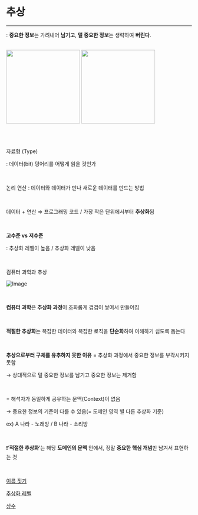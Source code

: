 # 추상

---

: **중요한 정보**는 가려내어 **남기고**, **덜 중요한 정보**는 생략하여 **버린다**.

<br>

<img src="https://github.com/user-attachments/assets/032aecf0-f71a-4ca9-87c9-6de21ab928b0" height="200" margin="10">

<img src="https://github.com/user-attachments/assets/eae6cca9-f8e6-4b2b-bcc6-143e6dfa92fa" height="200">


<br><br>

자료형 (Type)

: 데이터(bit) 덩어리를 어떻게 읽을 것인가

<br>

논리 연산
: 데이터와 데이터가 만나 새로운 데이터를 만드는 방법

<br>

데이터 + 연산 ⇒ 프로그래밍 코드 / 가장 작은 단위에서부터 **추상화**됨

<br>

**고수준 vs 저수준**

: 추상화 레벨이 높음 / 추상화 레벨이 낮음

<br>

컴퓨터 과학과 추상

![Image](https://github.com/user-attachments/assets/3bc71953-2765-44b5-81e1-1c994d82c5cb)

<br>

**컴퓨터 과학**은 **추상화 과정**이 조화롭게 겹겹이 쌓여서 만들어짐

<br>

**적절한 추상화**는 복잡한 데이터와 복잡한 로직을 **단순화**하여 이해하기 쉽도록 돕는다

<br>

**추상으로부터 구체를 유추하지 못한 이유**
= 추상화 과정에서 중요한 정보를 부각시키지 못함

→ 상대적으로 덜 중요한 정보를 남기고 중요한 정보는 제거함

<br>

= 해석자가 동일하게 공유하는 문맥(Context)이 없음

→ 중요한 정보의 기준이 다를 수 있음(= 도메인 영역 별 다른 추상화 기준)

ex) A 나라 - 노래방 / B 나라 - 소리방

<br>

❗‘<b>적절한 추상화</b>’는 해당 <b>도메인의 문맥</b> 안에서, 정말 <b>중요한 핵심 개념</b>만 남겨서 표현하는 것

<br>

[이름 짓기](https://www.notion.so/19c5c173bd6e80109022cbc51dabb240?pvs=21)

[추상화 레벨](https://www.notion.so/19c5c173bd6e805e8366fed4db3478df?pvs=21)

[상수](https://www.notion.so/19c5c173bd6e80fb9560dff0362cf2d4?pvs=21)
